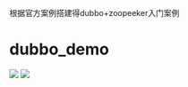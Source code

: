 根据官方案例搭建得dubbo+zoopeeker入门案例
# dubbo_demo
[![](https://img.shields.io/crates/l/rustc-serialize.svg)](https://github.com/ChinaXiaoMing/dubbo_demo/blob/master/LICENSE)
[![](https://img.shields.io/badge/Author-fuyuanming-orange.svg)](https://github.com/ChinaXiaoMing)

